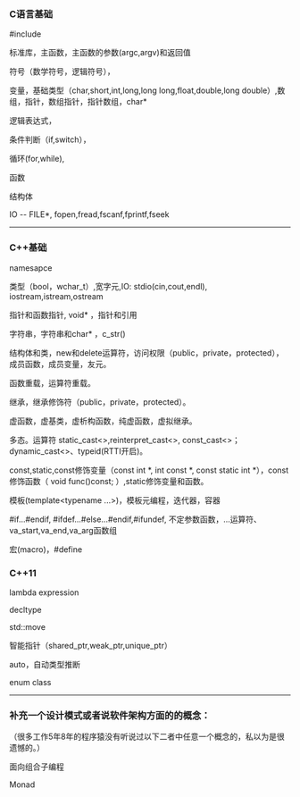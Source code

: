 ### C语言基础

#include

标准库，主函数，主函数的参数(argc,argv)和返回值

符号（数学符号，逻辑符号），

变量，基础类型（char,short,int,long,long long,float,double,long double）,数组，指针，数组指针，指针数组，char*

逻辑表达式，

条件判断（if,switch），

循环(for,while),

函数

结构体

IO -- FILE*, fopen,fread,fscanf,fprintf,fseek

----------
### C++基础

namesapce

类型（bool，wchar_t）,宽字元,IO: stdio(cin,cout,endl), iostream,istream,ostream

指针和函数指针, void* ，指针和引用

字符串，字符串和char* ，c_str()

结构体和类，new和delete运算符，访问权限（public，private，protected），成员函数，成员变量，友元。

函数重载，运算符重载。

继承，继承修饰符（public，private，protected）。

虚函数，虚基类，虚析构函数，纯虚函数，虚拟继承。

多态。运算符 static_cast<>,reinterpret_cast<>, const_cast<>；dynamic_cast<>、typeid(RTTI开启)。

const,static,const修饰变量（const int \*, int const \*, const static int \*），const修饰函数（ void func()const; ）,static修饰变量和函数。

模板(template<typename ...>)，模板元编程，迭代器，容器

#if...#endif, #ifdef...#else...#endif,#ifundef, 不定参数函数，...运算符、va_start,va_end,va_arg函数组

宏(macro)，#define

### C++11

lambda expression

decltype

std::move

智能指针（shared_ptr,weak_ptr,unique_ptr）

auto，自动类型推断

enum class

-------------------------------------------

### 补充一个设计模式或者说软件架构方面的的概念：

（很多工作5年8年的程序猿没有听说过以下二者中任意一个概念的，私以为是很遗憾的。）

面向组合子编程

Monad
